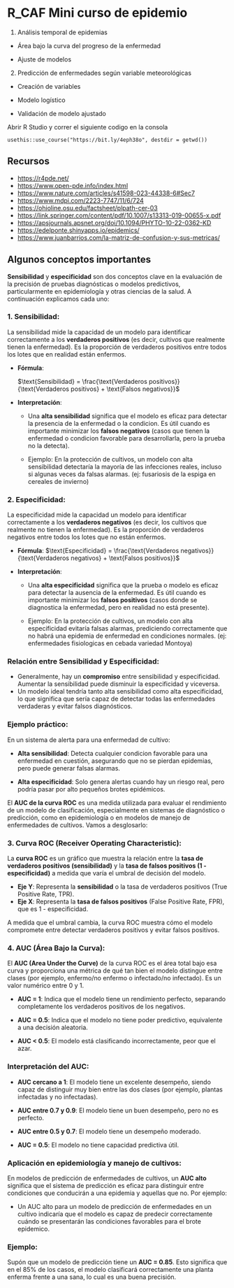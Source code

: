# R_CAF Mini curso de epidemio

1.  Análisis temporal de epidemias

  -   Área bajo la curva del progreso de la enfermedad

  -   Ajuste de modelos

2.  Predicción de enfermedades según variable meteorológicas

  -   Creación de variables

  -   Modelo logístico

  -   Validación de modelo ajustado


Abrir R Studio y correr el siguiente codigo en la consola

```         
usethis::use_course("https://bit.ly/4eph38o", destdir = getwd())
```

## Recursos

- https://r4pde.net/
- https://www.open-pde.info/index.html
- https://www.nature.com/articles/s41598-023-44338-6#Sec7
- https://www.mdpi.com/2223-7747/11/6/724
- https://ohioline.osu.edu/factsheet/plpath-cer-03
- https://link.springer.com/content/pdf/10.1007/s13313-019-00655-x.pdf 
- https://apsjournals.apsnet.org/doi/10.1094/PHYTO-10-22-0362-KD
- https://edelponte.shinyapps.io/epidemics/
- https://www.juanbarrios.com/la-matriz-de-confusion-y-sus-metricas/


## Algunos conceptos importantes

**Sensibilidad** y **especificidad** son dos conceptos clave en la evaluación de la precisión de pruebas diagnósticas o modelos predictivos, particularmente en epidemiología y otras ciencias de la salud. A continuación explicamos cada uno:

### 1. **Sensibilidad**:
La sensibilidad mide la capacidad de un modelo para identificar correctamente a los **verdaderos positivos** (es decir, cultivos que realmente tienen la enfermedad). Es la proporción de verdaderos positivos entre todos los lotes que en realidad están enfermos.

- **Fórmula**:
  
  $\text{Sensibilidad} = \frac{\text{Verdaderos positivos}}{\text{Verdaderos positivos} + \text{Falsos negativos}}$
  

- **Interpretación**:
  
  - Una **alta sensibilidad** significa que el modelo es eficaz para detectar la presencia de la enfermedad o la condicion. Es útil cuando es importante minimizar los **falsos negativos** (casos que tienen la enfermedad o condicion favorable para desarrollarla, pero la prueba no la detecta).
  
  - Ejemplo: En la protección de cultivos, un modelo con alta sensibilidad detectaría la mayoría de las infecciones reales, incluso si algunas veces da falsas alarmas.
  (ej: fusariosis de la espiga en cereales de invierno)

### 2. **Especificidad**:

La especificidad mide la capacidad un modelo para identificar correctamente a los **verdaderos negativos** (es decir, los cultivos que realmente no tienen la enfermedad). Es la proporción de verdaderos negativos entre todos los lotes que no están enfermos.

- **Fórmula**:
  $\text{Especificidad} = \frac{\text{Verdaderos negativos}}{\text{Verdaderos negativos} + \text{Falsos positivos}}$

- **Interpretación**:

  - Una **alta especificidad** significa que la prueba o modelo es eficaz para detectar la ausencia de la enfermedad. Es útil cuando es importante minimizar los **falsos positivos** (casos donde se diagnostica la enfermedad, pero en realidad no está presente). 

  - Ejemplo: En la protección de cultivos, un modelo con alta especificidad evitaría falsas alarmas, prediciendo correctamente que no habrá una epidemia de enfermedad en condiciones normales.
  (ej: enfermedades fisiologicas en cebada variedad Montoya)

### Relación entre Sensibilidad y Especificidad:
- Generalmente, hay un **compromiso** entre sensibilidad y especificidad. Aumentar la sensibilidad puede disminuir la especificidad y viceversa.
- Un modelo ideal tendría tanto alta sensibilidad como alta especificidad, lo que significa que sería capaz de detectar todas las enfermedades verdaderas y evitar falsos diagnósticos.

### Ejemplo práctico:

En un sistema de alerta para una enfermedad de cultivo:

- **Alta sensibilidad**: Detecta cualquier condicion favorable para una enfermedad en cuestión, asegurando que no se pierdan epidemias, pero puede generar falsas alarmas.

- **Alta especificidad**: Solo genera alertas cuando hay un riesgo real, pero podría pasar por alto pequeños brotes epidémicos.

El **AUC de la curva ROC** es una medida utilizada para evaluar el rendimiento de un modelo de clasificación, especialmente en sistemas de diagnóstico o predicción, como en epidemiología o en modelos de manejo de enfermedades de cultivos. Vamos a desglosarlo:

### 3. **Curva ROC (Receiver Operating Characteristic)**:
La **curva ROC** es un gráfico que muestra la relación entre la **tasa de verdaderos positivos (sensibilidad)** y la **tasa de falsos positivos (1 - especificidad)** a medida que varía el umbral de decisión del modelo.

- **Eje Y**: Representa la **sensibilidad** o la tasa de verdaderos positivos (True Positive Rate, TPR).
- **Eje X**: Representa la **tasa de falsos positivos** (False Positive Rate, FPR), que es 1 - especificidad.

A medida que el umbral cambia, la curva ROC muestra cómo el modelo compromete entre detectar verdaderos positivos y evitar falsos positivos.

### 4. **AUC (Área Bajo la Curva)**:
El **AUC (Area Under the Curve)** de la curva ROC es el área total bajo esa curva y proporciona una métrica de qué tan bien el modelo distingue entre clases (por ejemplo, enfermo/no enfermo o infectado/no infectado). Es un valor numérico entre 0 y 1.

- **AUC = 1**: Indica que el modelo tiene un rendimiento perfecto, separando completamente los verdaderos positivos de los negativos.

- **AUC = 0.5**: Indica que el modelo no tiene poder predictivo, equivalente a una decisión aleatoria.

- **AUC < 0.5**: El modelo está clasificando incorrectamente, peor que el azar.

### Interpretación del AUC:

- **AUC cercano a 1**: El modelo tiene un excelente desempeño, siendo capaz de distinguir muy bien entre las dos clases (por ejemplo, plantas infectadas y no infectadas).

- **AUC entre 0.7 y 0.9**: El modelo tiene un buen desempeño, pero no es perfecto.

- **AUC entre 0.5 y 0.7**: El modelo tiene un desempeño moderado.

- **AUC = 0.5**: El modelo no tiene capacidad predictiva útil.

### Aplicación en epidemiología y manejo de cultivos:
En modelos de predicción de enfermedades de cultivos, un **AUC alto** significa que el sistema de predicción es eficaz para distinguir entre condiciones que conducirán a una epidemia y aquellas que no. Por ejemplo:

- Un AUC alto para un modelo de predicción de enfermedades en un cultivo indicaría que el modelo es capaz de predecir correctamente cuándo se presentarán las condiciones favorables para el brote epidemico.

### Ejemplo:

Supón que un modelo de predicción tiene un **AUC = 0.85**. Esto significa que en el 85% de los casos, el modelo clasificará correctamente una planta enferma frente a una sana, lo cual es una buena precisión.


